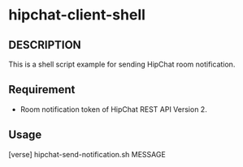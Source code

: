 # hipchat-client-shell

## DESCRIPTION
This is a shell script example for sending HipChat room notification.

## Requirement
* Room notification token of HipChat REST API Version 2.

## Usage
[verse]
hipchat-send-notification.sh MESSAGE
